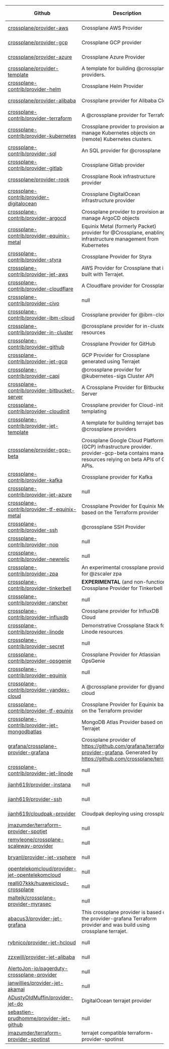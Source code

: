 | Github | Description | Stargazers | Last Update | Last Release |
|--------|-------------|------------|-------------|--------------|
| [crossplane/provider-aws](https://github.com/crossplane/provider-aws) | Crossplane AWS Provider | 168 | 2022-02-10 | 2022-01-12 |
| [crossplane/provider-gcp](https://github.com/crossplane/provider-gcp) | Crossplane GCP provider | 62 | 2022-02-10 | 2021-12-02 |
| [crossplane/provider-azure](https://github.com/crossplane/provider-azure) | Crossplane Azure Provider | 50 | 2022-01-31 | 2021-12-15 |
| [crossplane/provider-template](https://github.com/crossplane/provider-template) | A template for building @crossplane providers. | 42 | 2022-02-10 |  |
| [crossplane-contrib/provider-helm](https://github.com/crossplane-contrib/provider-helm) | Crossplane Helm Provider | 41 | 2022-02-08 | 2021-10-14 |
| [crossplane/provider-alibaba](https://github.com/crossplane/provider-alibaba) | Crossplane provider for Alibaba Cloud | 35 | 2022-02-11 | 2020-05-15 |
| [crossplane-contrib/provider-terraform](https://github.com/crossplane-contrib/provider-terraform) | A @crossplane provider for Terraform | 34 | 2022-02-01 | 2021-07-09 |
| [crossplane-contrib/provider-kubernetes](https://github.com/crossplane-contrib/provider-kubernetes) | Crossplane provider to provision and manage Kubernetes objects on (remote) Kubernetes clusters. | 34 | 2022-02-08 | 2021-09-06 |
| [crossplane-contrib/provider-sql](https://github.com/crossplane-contrib/provider-sql) | An SQL provider for @crossplane | 28 | 2022-01-20 | 2021-11-26 |
| [crossplane-contrib/provider-gitlab](https://github.com/crossplane-contrib/provider-gitlab) | Crossplane Gitlab provider | 24 | 2022-02-01 | 2022-01-19 |
| [crossplane/provider-rook](https://github.com/crossplane/provider-rook) | Crossplane Rook infrastructure provider | 18 | 2022-01-31 |  |
| [crossplane-contrib/provider-digitalocean](https://github.com/crossplane-contrib/provider-digitalocean) | Crossplane DigitalOcean infrastructure provider | 17 | 2022-02-10 | 2022-01-30 |
| [crossplane-contrib/provider-argocd](https://github.com/crossplane-contrib/provider-argocd) | Crossplane provider to provision and manage ArgoCD objects | 17 | 2022-02-03 | 2021-12-15 |
| [crossplane-contrib/provider-equinix-metal](https://github.com/crossplane-contrib/provider-equinix-metal) | Equinix Metal (formerly Packet) provider for @Crossplane, enabling infrastructure management from Kubernetes | 13 | 2022-02-09 | 2021-06-16 |
| [crossplane-contrib/provider-styra](https://github.com/crossplane-contrib/provider-styra) | Crossplane Provider for Styra | 13 | 2022-01-18 | 2022-01-19 |
| [crossplane-contrib/provider-jet-aws](https://github.com/crossplane-contrib/provider-jet-aws) | AWS Provider for Crossplane that is built with Terrajet. | 13 | 2022-02-10 | 2022-01-09 |
| [crossplane-contrib/provider-cloudflare](https://github.com/crossplane-contrib/provider-cloudflare) | A Cloudflare provider for Crossplane | 12 | 2022-01-19 |  |
| [crossplane-contrib/provider-civo](https://github.com/crossplane-contrib/provider-civo) | null | 12 | 2022-01-05 |  |
| [crossplane-contrib/provider-ibm-cloud](https://github.com/crossplane-contrib/provider-ibm-cloud) | Crossplane provider for @ibm-cloud | 11 | 2022-02-01 | 2021-12-01 |
| [crossplane-contrib/provider-in-cluster](https://github.com/crossplane-contrib/provider-in-cluster) | @crossplane provider for in-cluster resources | 9 | 2021-09-04 | 2021-03-02 |
| [crossplane-contrib/provider-github](https://github.com/crossplane-contrib/provider-github) | Crossplane Provider for GitHub | 8 | 2022-02-08 |  |
| [crossplane-contrib/provider-jet-gcp](https://github.com/crossplane-contrib/provider-jet-gcp) | GCP Provider for Crossplane generated using Terrajet | 8 | 2022-02-10 | 2022-01-19 |
| [crossplane-contrib/provider-capi](https://github.com/crossplane-contrib/provider-capi) | @crossplane provider for @kubernetes-sigs Cluster API | 7 | 2022-01-24 |  |
| [crossplane-contrib/provider-bitbucket-server](https://github.com/crossplane-contrib/provider-bitbucket-server) | A Crossplane Provider for Bitbucket Server | 7 | 2021-11-25 |  |
| [crossplane-contrib/provider-cloudinit](https://github.com/crossplane-contrib/provider-cloudinit) | Crossplane provider for Cloud-init templating | 7 | 2021-11-12 | 2021-06-08 |
| [crossplane-contrib/provider-jet-template](https://github.com/crossplane-contrib/provider-jet-template) | A template for building terrajet based @crossplane providers | 7 | 2022-02-10 |  |
| [crossplane/provider-gcp-beta](https://github.com/crossplane/provider-gcp-beta) | Crossplane Google Cloud Platform (GCP) infrastructure provider. provider-gcp-beta contains managed resources relying on beta APIs of GCP APIs. | 7 | 2022-02-08 | 2021-09-20 |
| [crossplane-contrib/provider-kafka](https://github.com/crossplane-contrib/provider-kafka) | Crossplane provider for Kafka | 6 | 2022-01-07 |  |
| [crossplane-contrib/provider-jet-azure](https://github.com/crossplane-contrib/provider-jet-azure) | null | 5 | 2022-01-25 | 2022-01-23 |
| [crossplane-contrib/provider-tf-equinix-metal](https://github.com/crossplane-contrib/provider-tf-equinix-metal) | Crossplane Provider for Equinix Metal based on the Terraform provider | 5 | 2021-11-21 | 2021-11-18 |
| [crossplane-contrib/provider-ssh](https://github.com/crossplane-contrib/provider-ssh) | @crossplane SSH Provider | 4 | 2021-07-26 |  |
| [crossplane-contrib/provider-nop](https://github.com/crossplane-contrib/provider-nop) | null | 4 | 2021-10-15 |  |
| [crossplane-contrib/provider-newrelic](https://github.com/crossplane-contrib/provider-newrelic) | null | 4 | 2021-12-15 |  |
| [crossplane-contrib/provider-zpa](https://github.com/crossplane-contrib/provider-zpa) | An experimental crossplane provider for @zscaler zpa | 4 | 2022-01-22 | 2022-01-30 |
| [crossplane-contrib/provider-tinkerbell](https://github.com/crossplane-contrib/provider-tinkerbell) | **EXPERIMENTAL** (and non-functional) Crossplane Provider for Tinkerbell | 3 | 2021-06-09 |  |
| [crossplane-contrib/provider-rancher](https://github.com/crossplane-contrib/provider-rancher) | null | 3 | 2021-08-19 |  |
| [crossplane-contrib/provider-influxdb](https://github.com/crossplane-contrib/provider-influxdb) | Crossplane provider for InfluxDB Cloud | 3 | 2022-01-10 | 2022-01-20 |
| [crossplane-contrib/provider-linode](https://github.com/crossplane-contrib/provider-linode) | Demonstrative Crossplane Stack for Linode resources | 2 | 2021-06-09 |  |
| [crossplane-contrib/provider-secret](https://github.com/crossplane-contrib/provider-secret) | null | 2 | 2021-02-12 |  |
| [crossplane-contrib/provider-opsgenie](https://github.com/crossplane-contrib/provider-opsgenie) | Crossplane Provider for Atlassian OpsGenie | 2 | 2021-02-12 |  |
| [crossplane-contrib/provider-equinix](https://github.com/crossplane-contrib/provider-equinix) | null | 2 | 2021-04-23 |  |
| [crossplane-contrib/provider-yandex-cloud](https://github.com/crossplane-contrib/provider-yandex-cloud) | A @crossplane provider for @yandex cloud | 2 | 2022-02-02 |  |
| [crossplane-contrib/provider-tf-equinix](https://github.com/crossplane-contrib/provider-tf-equinix) | Crossplane Provider for Equinix based on the Terraform provider | 2 | 2021-12-03 |  |
| [crossplane-contrib/provider-jet-mongodbatlas](https://github.com/crossplane-contrib/provider-jet-mongodbatlas) | MongoDB Atlas Provider based on Terrajet | 1 | 2022-01-09 | 2022-01-26 |
| [grafana/crossplane-provider-grafana](https://github.com/grafana/crossplane-provider-grafana) | Crossplane provider of https://github.com/grafana/terraform-provider-grafana. Generated by https://github.com/crossplane/terrajet | 1 | 2022-02-11 | 2022-02-03 |
| [crossplane-contrib/provider-jet-linode](https://github.com/crossplane-contrib/provider-jet-linode) | null | 0 | 2021-12-22 |  |
| [jianh619/provider-instana](https://github.com/jianh619/provider-instana) | null | 0 | 2021-10-18 |  |
| [jianh619/provider-ssh](https://github.com/jianh619/provider-ssh) | null | 0 | 2021-04-23 |  |
| [jianh619/cloudpak-provider](https://github.com/jianh619/cloudpak-provider) | Cloudpak deploying using crossplane | 0 | 2021-06-04 |  |
| [jmazumder/terraform-provider-spotjet](https://github.com/jmazumder/terraform-provider-spotjet) | null | 0 | 2022-02-02 |  |
| [remyleone/crossplane-scaleway-provider](https://github.com/remyleone/crossplane-scaleway-provider) | null | 0 | 2022-01-31 |  |
| [bryanl/provider-jet-vsphere](https://github.com/bryanl/provider-jet-vsphere) | null | 0 | 2022-01-31 |  |
| [opentelekomcloud/provider-jet-opentelekomcloud](https://github.com/opentelekomcloud/provider-jet-opentelekomcloud) | null | 0 | 2022-01-31 |  |
| [realli07kkk/huaweicloud-crossplane](https://github.com/realli07kkk/huaweicloud-crossplane) | null | 0 | 2022-01-28 |  |
| [maltejk/crossplane-provider-myrasec](https://github.com/maltejk/crossplane-provider-myrasec) | null | 0 | 2022-01-27 |  |
| [abacus3/provider-jet-grafana](https://github.com/abacus3/provider-jet-grafana) | This crossplane provider is based on the provider-grafana Terraform provider and was build using crossplane terrajet. | 0 | 2022-02-09 | 2022-02-09 |
| [rybnico/provider-jet-hcloud](https://github.com/rybnico/provider-jet-hcloud) | null | 0 | 2022-02-06 |  |
| [zzxwill/provider-jet-alibaba](https://github.com/zzxwill/provider-jet-alibaba) | null | 0 | 2022-02-06 |  |
| [AlertoJon-io/pagerduty-crossplane-provider](https://github.com/AlertoJon-io/pagerduty-crossplane-provider) | null | 0 | 2022-02-05 |  |
| [janwillies/provider-jet-akamai](https://github.com/janwillies/provider-jet-akamai) | null | 0 | 2022-02-03 |  |
| [ADustyOldMuffin/provider-jet-do](https://github.com/ADustyOldMuffin/provider-jet-do) | DigitalOcean terrajet provider | 0 | 2022-02-03 |  |
| [sebastien-prudhomme/provider-jet-github](https://github.com/sebastien-prudhomme/provider-jet-github) | null | 0 | 2022-02-03 |  |
| [jmazumder/terraform-provider-spotinst](https://github.com/jmazumder/terraform-provider-spotinst) | terrajet compatible terraform-provider-spotinst | 0 | 2022-02-02 |  |